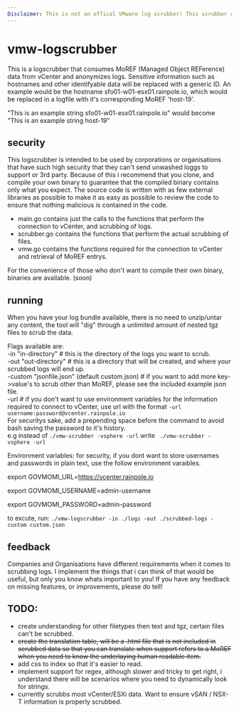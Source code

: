```yaml
---
Disclaimer: This is not an offical VMware log scrubber! This scrubber comes with no warranty or guarantee and it's your own responsiblity to verify that all sensitive information has been removed before sharing the logs.
---
```


# vmw-logscrubber

This is a logscrubber that consumes MoREF (Managed Object REFerence) data from vCenter and anonymizes logs.
Sensitive information such as hostnames and other identifyable data will be replaced with a generic ID.
An example would be the hostname sfo01-w01-esx01.rainpole.io, which would be replaced in a logfile with it's corresponding MoREF 'host-19'.

"This is an example string sfo01-w01-esx01.rainpole.io" would become "This is an example string host-19"

## security

This logscrubber is intended to be used by corporations or organisations that have such high security that they
can't send unwashed loggs to support or 3rd party. Because of this i recommend that you clone, and compile your
own binary to guarantee that the compiled binary contains only what you expect. The source code is written with
as few external libraries as possible to make it as easy as possible to review the code to ensure that nothing
malicious is contained in the code.

- main.go contains just the calls to the functions that perform the connection to vCenter, and scrubbing of logs.
- scrubber.go contains the functions that perform the actual scrubbing of files.
- vmw.go contains the functions required for the connection to vCenter and retrieval of MoREF entrys.

For the convenience of those who don't want to compile their own binary, binaries are available. (soon)

## running

When you have your log bundle available, there is no need to unzip/untar any content, the tool will "dig" through a unlimited
amount of nested tgz files to scrub the data.

Flags available are: <br/>
-in "in-directory" # this is the directory of the logs you want to scrub.<br/>
-out "out-directory" # this is a directory that will be created, and where your scrubbed logs will end up.<br/>
-custom "jsonfile.json" (default custom.json) # if you want to add more key->value's to scrub other than MoREF, please see the included example json file.<br/>
-url # if you don't want to use environment variables for the information required to connect to vCenter, use url with the format `-url username:password@vcenter.rainpole.io` <br/>
For securitys sake, add a prepending space before the command to avoid bash saving the password to it's history.<br/>
e.g instead of `./vmw-scrubber -vsphere -url` write ` ./vmw-scrubber -vsphere -url`

Environment variables:
for security, if you dont want to store usernames and passwords in plain text, use the follow environment varaibles.

export GOVMOMI_URL=https://vcenter.rainpole.io

export GOVMOMI_USERNAME=admin-username

export GOVMOMI_PASSWORD=admin-password

to excute, run: `./vmw-logscrubber -in ./logs -out ./scrubbed-logs -custom custom.json`

## feedback

Companies and Organisations have different requirements when it comes to scrubbing logs. I implement the things that i can think of
that would be useful, but only you know whats important to you! If you have any feedback on missing features, or improvements, please do tell!

## TODO:

- create understanding for other filetypes then text and tgz, certain files can't be scrubbed.
- ~~create the translation table, will be a .html file that is not included in scrubbed data so that you can translate when support refers to a MoREF when you need to know the underlaying human readable item.~~
- add css to index so that it's easier to read.
- implement support for regex, although slower and tricky to get right, i understand there will be scenarios where you need to dynamically look for strings.
- currently scrubbs most vCenter/ESXi data. Want to ensure vSAN / NSX-T information is properly scrubbed.
